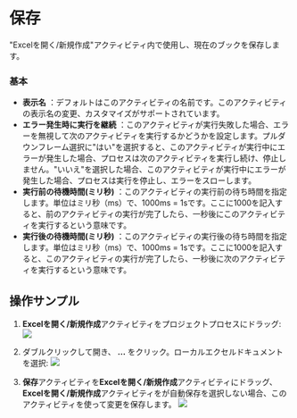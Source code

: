 # 保存
"Excelを開く/新規作成"アクティビティ内で使用し、現在のブックを保存します。

### 基本

- **表示名** ：デフォルトはこのアクティビティの名前です。このアクティビティの表示名の変更、カスタマイズがサポートされています。
- **エラー発生時に実行を継続** ：このアクティビティが実行失敗した場合、エラーを無視して次のアクティビティを実行するかどうかを設定します。プルダウンフレーム選択に"はい"を選択すると、このアクティビティが実行中にエラーが発生した場合、プロセスは次のアクティビティを実行し続け、停止しません。"いいえ"を選択した場合、このアクティビティが実行中にエラーが発生した場合、プロセスは実行を停止し、エラーをスローします。
- **実行前の待機時間(ミリ秒)** ：このアクティビティの実行前の待ち時間を指定します。単位はミリ秒（ms）で、1000ms = 1sです。ここに1000を記入すると、前のアクティビティの実行が完了したら、一秒後にこのアクティビティを実行するという意味です。
- **実行後の待機時間(ミリ秒)** ：このアクティビティの実行後の待ち時間を指定します。単位はミリ秒（ms）で、1000ms = 1sです。ここに1000を記入すると、このアクティビティの実行が完了したら、一秒後に次のアクティビティを実行するという意味です。

## 操作サンプル

1. **Excelを開く/新規作成**アクティビティをプロジェクトプロセスにドラッグ:
![](https://docimages.blob.core.chinacloudapi.cn/images/Activities/OpenExcel1.png)

2. ダブルクリックして開き、 **...** をクリック。ローカルエクセルドキュメントを選択:
![](https://docimages.blob.core.chinacloudapi.cn/images/Activities/OpenExcel2.png)

3. **保存**アクティビティを**Excelを開く/新規作成**アクティビティにドラッグ、**Excelを開く/新規作成**アクティビティをが自動保存を選択しない場合、このアクティビティを使って変更を保存します。
![](https://docimages.blob.core.chinacloudapi.cn/images/Activities/save.png)

